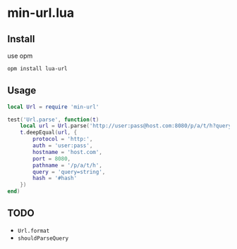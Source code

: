 min-url.lua
===

Install
---

use opm

```bash
opm install lua-url
```


Usage
---

```lua
local Url = require 'min-url'

test('Url.parse', function(t)
	local url = Url.parse('http://user:pass@host.com:8080/p/a/t/h?query=string#hash')
	t.deepEqual(url, {
		protocol = 'http:',
		auth = 'user:pass',
		hostname = 'host.com',
		port = 8080,
		pathname = '/p/a/t/h',
		query = 'query=string',
		hash = '#hash'
	})
end)
```


TODO
---

- `Url.format`
- `shouldParseQuery`
